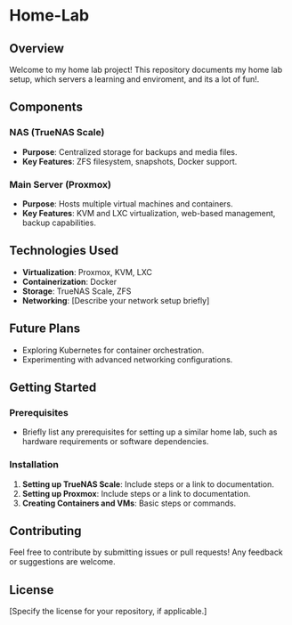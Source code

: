 # Home-Lab

## Overview
Welcome to my home lab project! This repository documents my home lab setup, which servers a learning and enviroment, and its a lot of fun!.

## Components
### NAS (TrueNAS Scale)
- **Purpose**: Centralized storage for backups and media files.
- **Key Features**: ZFS filesystem, snapshots, Docker support.

### Main Server (Proxmox)
- **Purpose**: Hosts multiple virtual machines and containers.
- **Key Features**: KVM and LXC virtualization, web-based management, backup capabilities.

## Technologies Used
- **Virtualization**: Proxmox, KVM, LXC
- **Containerization**: Docker
- **Storage**: TrueNAS Scale, ZFS
- **Networking**: [Describe your network setup briefly]

## Future Plans
- Exploring Kubernetes for container orchestration.
- Experimenting with advanced networking configurations.

## Getting Started
### Prerequisites
- Briefly list any prerequisites for setting up a similar home lab, such as hardware requirements or software dependencies.

### Installation
1. **Setting up TrueNAS Scale**: Include steps or a link to documentation.
2. **Setting up Proxmox**: Include steps or a link to documentation.
3. **Creating Containers and VMs**: Basic steps or commands.

## Contributing
Feel free to contribute by submitting issues or pull requests! Any feedback or suggestions are welcome.

## License
[Specify the license for your repository, if applicable.]
